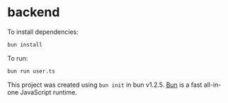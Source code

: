 # backend

To install dependencies:

```bash
bun install
```

To run:

```bash
bun run user.ts
```

This project was created using `bun init` in bun v1.2.5. [Bun](https://bun.sh) is a fast all-in-one JavaScript runtime.
